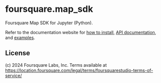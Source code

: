 # foursquare.map_sdk

Foursquare Map SDK for Jupyter (Python).

Refer to the documentation website for [how to install](https://location.foursquare.com/studio/docs/cloud-notebooks), [API documentation](https://location.foursquare.com/developer/docs/studio-map-sdk-api-reference), and [examples](https://github.com/foursquare/fsq-studio-sdk-examples/).


## License

(c) 2024 Foursquare Labs, Inc. Terms available at https://location.foursquare.com/legal/terms/foursquarestudio-terms-of-service/
